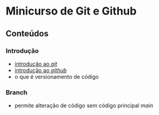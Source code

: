 # Minicurso de Git e Github

## Conteúdos 

### Introdução
- [introdução ao *git*](./git-teste.md)
- [introdução ao *github*](./github-teste)
- o que é versionamento de código

### Branch 
- permite alteração de código sem código principal *main*